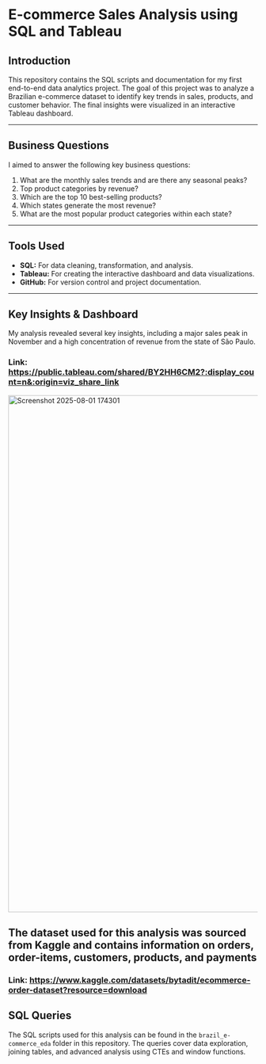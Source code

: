# E-commerce Sales Analysis using SQL and Tableau
## Introduction
This repository contains the SQL scripts and documentation for my first end-to-end data analytics project. The goal of this project was to analyze a Brazilian e-commerce dataset to identify key trends in sales, products, and customer behavior. The final insights were visualized in an interactive Tableau dashboard.

---

## Business Questions
I aimed to answer the following key business questions:
1. What are the monthly sales trends and are there any seasonal peaks?
2. Top product categories by revenue?
3. Which are the top 10 best-selling products?
4. Which states generate the most revenue?
5. What are the most popular product categories within each state?

---

## Tools Used
* **SQL:** For data cleaning, transformation, and analysis.
* **Tableau:** For creating the interactive dashboard and data visualizations.
* **GitHub:** For version control and project documentation.

---

## Key Insights & Dashboard
My analysis revealed several key insights, including a major sales peak in November and a high concentration of revenue from the state of São Paulo.

### Link: https://public.tableau.com/shared/BY2HH6CM2?:display_count=n&:origin=viz_share_link

<img width="1913" height="1044" alt="Screenshot 2025-08-01 174301" src="https://github.com/user-attachments/assets/a0ddc5d9-cb6f-4578-98a1-d3074cb9ee6a" />


## The dataset used for this analysis was sourced from Kaggle and contains information on orders, order-items, customers, products, and payments
### Link: https://www.kaggle.com/datasets/bytadit/ecommerce-order-dataset?resource=download

## SQL Queries
The SQL scripts used for this analysis can be found in the `brazil_e-commerce_eda` folder in this repository. The queries cover data exploration, joining tables, and advanced analysis using CTEs and window functions.
